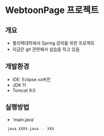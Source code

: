 # WebtoonPage 프로젝트

## 개요

- 폴리텍대학에서  Spring 강의를 위한 프로젝트
- 지금은 git 관련해서 실습을 하고 있음

## 개발환경

- IDE: Eclipse xx버전
- JDK 11
- Tomcat 9.0

## 실행방법

- 'main.java'
```bash
 java XXXX.java -- XXX
```
